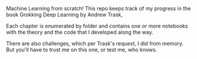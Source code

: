 Machine Learning from scratch! This repo keeps track of my progress in the book Grokking Deep Learning by Andrew Trask,

Each chapter is enumerated by folder and contains one or more notebooks with the theory and the code that I developed along the way.

There are also challenges, which per Trask's request, I did from memory. But you'll have to trust me on this one, or test me, who knows.
